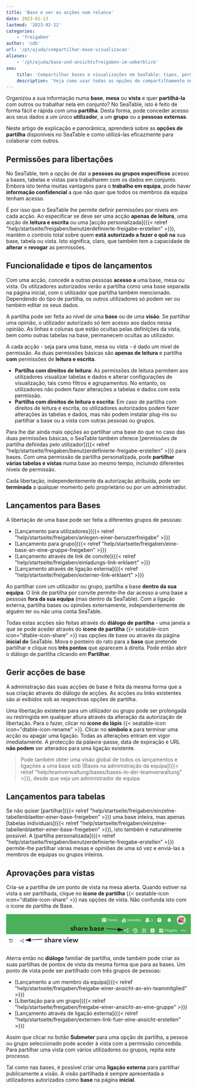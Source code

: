 ```yaml
---
title: 'Base e ver as acções num relance'
date: 2023-01-13
lastmod: '2023-02-22'
categories:
    - 'freigaben'
author: 'cdb'
url: '/pt/ajuda/compartilhar-base-visualizacao'
aliases:
    - '/pt/ajuda/base-und-ansichtsfreigaben-im-ueberblick'
seo:
    title: 'Compartilhar bases e visualizações em SeaTable: tipos, permissões e gestão'
    description: 'Veja como usar todas as opções de compartilhamento no SeaTable, dar direitos individuais e administrar acessos de forma detalhada por base, tabela ou visualização.'
---
```


Organizou a sua informação numa **base**, **mesa** ou **vista** e quer **partilhá-la** com outros ou trabalhar nela em conjunto? No SeaTable, isto é feito de forma fácil e rápida com uma **partilha**. Desta forma, pode conceder acesso aos seus dados a um único **utilizador**, a um **grupo** ou a **pessoas externas**.

Neste artigo de explicação e panorâmica, aprenderá sobre as **opções de partilha** disponíveis no SeaTable e como utilizá-las eficazmente para colaborar com outros.

## Permissões para libertações

No SeaTable, tem a opção de dar a **pessoas ou grupos específicos** acesso a bases, tabelas e vistas para trabalharem com os dados em conjunto. Embora isto tenha muitas vantagens para o **trabalho em equipa**, pode haver **informação confidencial** a que não quer que todos os membros da equipa tenham acesso.

É por isso que o SeaTable lhe permite definir permissões por níveis em cada acção. Ao especificar se deve ser uma acção **apenas de leitura**, uma acção de **leitura e escrita** ou uma [acção personalizada]({{< relref "help/startseite/freigaben/benutzerdefinierte-freigabe-erstellen" >}}), mantém o controlo total sobre quem **está** **autorizado a fazer o quê na** sua base, tabela ou vista. Isto significa, claro, que também tem a capacidade de **alterar** e **revogar** as permissões.

## Funcionalidade e tipos de lançamentos

Com uma acção, concede a outras pessoas **acesso a** uma base, mesa ou vista. Os utilizadores autorizados verão a partilha como uma base separada na página inicial, com o utilizador que partilha também mencionado. Dependendo do tipo de partilha, os outros utilizadores só podem ver ou também editar os seus dados.

A partilha pode ser feita ao nível de uma **base** ou de uma **visão**. Se partilhar uma opinião, o utilizador autorizado só tem acesso aos dados nessa opinião. As linhas e colunas que estão ocultas pelas definições da vista, bem como outras tabelas na base, permanecem ocultas ao utilizador.

A cada acção - seja para uma base, mesa ou vista - é dado um nível de permissão. As duas permissões básicas são **apenas de leitura** e partilha **com** permissões de **leitura e escrita**.

- **Partilha com direitos de leitura**: As permissões de leitura permitem aos utilizadores visualizar tabelas e dados e alterar configurações de visualização, tais como filtros e agrupamentos. No entanto, os utilizadores não podem fazer alterações a tabelas e dados com esta permissão.
- **Partilha com direitos de leitura e escrita**: Em caso de partilha com direitos de leitura e escrita, os utilizadores autorizados podem fazer alterações às tabelas e dados, mas não podem instalar plug-ins ou partilhar a base ou a vista com outras pessoas ou grupos.

Para lhe dar ainda mais opções ao partilhar uma base do que no caso das duas permissões básicas, o SeaTable também oferece [permissões de partilha definidas pelo utilizador]({{< relref "help/startseite/freigaben/benutzerdefinierte-freigabe-erstellen" >}}) para bases. Com uma permissão de partilha personalizada, pode **partilhar** **várias tabelas e vistas** numa base ao mesmo tempo, incluindo diferentes níveis de permissão.

Cada libertação, independentemente da autorização atribuída, pode ser **terminada** a qualquer momento pelo proprietário ou por um administrador.

## Lançamentos para Bases

A libertação de uma base pode ser feita a diferentes grupos de pessoas:

- [Lançamento para utilizadores]({{< relref "help/startseite/freigaben/anlegen-einer-benutzerfreigabe" >}})
- [Lançamento para grupo]({{< relref "help/startseite/freigaben/eine-base-an-eine-gruppe-freigeben" >}})
- [Lançamento através de link de convite]({{< relref "help/startseite/freigaben/einladungs-link-erklaert" >}})
- [Lançamento através de ligação externa]({{< relref "help/startseite/freigaben/externer-link-erklaert" >}})

Ao partilhar com um utilizador ou grupo, partilha a base **dentro da sua equipa**. O link de partilha por convite permite-lhe dar acesso a uma base a pessoas **fora da sua equipa** (mas dentro da SeaTable). Com a ligação externa, partilha bases ou opiniões externamente, independentemente de alguém ter ou não uma conta SeaTable.

Todas estas acções são feitas através do **diálogo de** **partilha** - uma janela a que se pode aceder através do **ícone de partilha** {{< seatable-icon icon="dtable-icon-share" >}} nas opções de base ou através da página **inicial do** SeaTable. Mova o ponteiro do rato para a **base** que pretende partilhar e clique nos **três pontos** que aparecem à direita. Pode então abrir o diálogo de partilha clicando em **Partilhar**.

## Gerir acções de base

A administração das suas acções de base é feita da mesma forma que a sua criação através do diálogo de acções. As acções ou links existentes são aí exibidos sob as respectivas opções de partilha.

Uma libertação existente para um utilizador ou grupo pode ser prolongada ou restringida em qualquer altura através da alteração da autorização de libertação. Para o fazer, clicar no **ícone do lápis** {{< seatable-icon icon="dtable-icon-rename" >}}. Clicar no **símbolo x** para terminar uma acção ou apagar uma ligação. Todas as alterações entram em vigor imediatamente. A protecção da palavra-passe, data de expiração e URL **não podem** ser alterados para uma ligação existente.

> Pode também obter uma visão global de todos os lançamentos e ligações a uma base sob [Bases na administração da equipa]({{< relref "help/teamverwaltung/bases/bases-in-der-teamverwaltung" >}}), desde que seja um administrador de equipa.

## Lançamentos para tabelas

Se não quiser [partilhar]({{< relref "help/startseite/freigaben/einzelne-tabellenblaetter-einer-base-freigeben" >}}) uma base inteira, mas apenas [tabelas individuais]({{< relref "help/startseite/freigaben/einzelne-tabellenblaetter-einer-base-freigeben" >}}), isto também é naturalmente possível. A [partilha personalizada]({{< relref "help/startseite/freigaben/benutzerdefinierte-freigabe-erstellen" >}}) permite-lhe partilhar várias mesas e opiniões de uma só vez e enviá-las a membros de equipas ou grupos inteiros.

## Aprovações para vistas

Cria-se a partilha de um ponto de vista na mesa aberta. Quando estiver na vista a ser partilhada, clique no **ícone de partilha** {{< seatable-icon icon="dtable-icon-share" >}} nas opções de vista. Não confunda isto com o ícone de partilha de Base.

![Partilha de ícones numa base](images/share-icons-new-1.png)

Aterra então no **diálogo** familiar de partilha, onde também pode criar as suas partilhas de pontos de vista da mesma forma que para as bases. Um ponto de vista pode ser partilhado com três grupos de pessoas:

- [Lançamento a um membro da equipa]({{< relref "help/startseite/freigaben/freigabe-einer-ansicht-an-ein-teammitglied" >}})
- [Libertação para um grupo]({{< relref "help/startseite/freigaben/freigabe-einer-ansicht-an-eine-gruppe" >}})
- [Lançamento através de ligação externa]({{< relref "help/startseite/freigaben/externen-link-fuer-eine-ansicht-erstellen" >}})

Assim que clicar no botão **Submeter** para uma opção de partilha, a pessoa ou grupo seleccionado pode aceder à vista com a permissão concedida. Para partilhar uma vista com vários utilizadores ou grupos, repita este processo.

Tal como nas bases, é possível criar uma **ligação externa** para partilhar publicamente a visão. A visão partilhada é sempre apresentada a utilizadores autorizados como **base** na página **inicial**.

